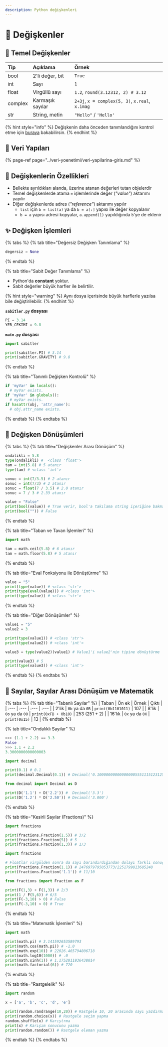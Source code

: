 ```yaml
---
description: Python değişkenleri
---
```


# 💫 Değişkenler

## 🧱 Temel Değişkenler

| Tip | Açıklama | Örnek |
| :--- | :--- | :--- |
| bool | 2'li değer, bit | `True` |
| int | Sayı | `1` |
| float | Virgüllü sayı | `1.2`, `round(3.12312, 2) # 3.12` |
| complex | Karmaşık sayılar | `2+3j`, `x = complex(5, 3)`, `x.real`, `x.imag` |
| str | String, metin | `"Hello"` / `'Hello'` |

{% hint style="info" %}
Değişkenin daha önceden tanımlandığını kontrol etme için [buraya](https://stackoverflow.com/questions/843277/how-do-i-check-if-a-variable-exists) bakabilirsin.
{% endhint %}

## 💽 Veri Yapıları

{% page-ref page="../veri-yoenetimi/veri-yapilarina-giris.md" %}

## 🎈 Değişkenlerin Özellikleri

* Bellekte ayrıldıkları alanda, üzerine atanan değerleri tutan objelerdir
* Temel değişkenlerde atama `=` işlemlerinde değer \(_"value"_\) aktarımı yapılır
* Diğer değişkenlerde adres \(_"reference"_\) aktarımı yapılır
  * `list` için `b = list(a)` ya da `b = a[:]` yapısı ile değer kopyalanır
  * `b = a` yapısı adresi kopyalar, `a.append(1)` yapıldığında `b`'ye de eklenir

## ✨ Değişken İşlemleri

{% tabs %}
{% tab title="Değersiz Değişken Tanımlama" %}
```python
degersiz = None
```
{% endtab %}

{% tab title="Sabit Değer Tanımlama" %}
* Python'da **constant** yoktur. 
* Sabit değerler büyük harfler ile belirtilir.

{% hint style="warning" %}
Aynı dosya içerisinde büyük harflerle yazılsa bile değiştirilebilir.
{% endhint %}

**`sabitler.py` dosyası**

```python
PI = 3.14
YER_CEKIMI = 9.8
```

**`main.py` dosyası**

```python
import sabitler

print(sabitler.PI) # 3.14
print(sabitler.GRAVITY) # 9.8
```
{% endtab %}

{% tab title="Tanımlı Değişken Kontrolü" %}
```python
if 'myVar' in locals():
  # myVar exists.
if 'myVar' in globals():
  # myVar exists.
if hasattr(obj, 'attr_name'):
  # obj.attr_name exists.
```
{% endtab %}
{% endtabs %}

## 🔂 Değişken Dönüşümleri

{% tabs %}
{% tab title="Değişkenler Arası Dönüşüm" %}
```python
ondalikli = 5.8
type(ondalikli) #  <class 'float'>
tam = int(5.8) # 5 atanır
type(tam) # <class 'int'>

sonuc = int(7/3.5) # 2 atanır
sonuc = int(7/3) # 2 atanır
sonuc = float(7 / 3.5) # 2.0 atanır
sonuc = 7 / 3 # 2.33 atanır

value = "False"
print(bool(value)) # True verir, bool'a takılama string içeriğine bakmaz.
print(bool("")) # False
```
{% endtab %}

{% tab title="Taban ve Tavan İşlemleri" %}
```python
import math

tam = math.ceil(5.8) # 6 atanır
tam = math.floor(5.8) # 5 atanır
```
{% endtab %}

{% tab title="Eval Fonksiyonu ile Dönüştürme" %}
```python
value = "5"
print(type(value)) # <class 'str'>
print(type(eval(value))) # <class 'int'>
print(type(value)) # <class 'str'>
```
{% endtab %}

{% tab title="Diğer Dönüşümler" %}
```python
value1 = "5"
value2 = 3

print(type(value1)) # <class 'str'>
print(type(value2)) # <class 'int'>

value3 = type(value2)(value1) # Value1'i value2'nin tipine dönüştürme

print(value3) # 5
print(type(value3)) # <class 'int'>
```
{% endtab %}
{% endtabs %}

## 🧮 Sayılar, Sayılar Arası Dönüşüm ve Matematik

{% tabs %}
{% tab title="Tabanlı Sayılar" %}
| Taban | Ön ek | Örnek | Çıktı |
| :--- | :--- | :--- | :--- |
| 2'lik | `0b` ya da `0B` | `print(0b1101011)` | 107 |
| 8'lik | `0o` ya da `0O` | `print(0xFB + 0b10)` | 253 \(251 + 2\) |
| 16'lık | `0x` ya da `0X` | `print(0o15)` | 13 |
{% endtab %}

{% tab title="Ondalıklı Sayılar" %}
```python
>>> (1.1 + 2.2) == 3.3
False
>>> 1.1 + 2.2
3.3000000000000003
```

```python
import decimal

print(0.1) # 0.1
print(decimal.Decimal(0.1)) # Decimal('0.1000000000000000055511151231257827021181583404541015625')
```

```python
from decimal import Decimal as D

print(D('1.1') + D('2.2')) #  Decimal('3.3')
print(D('1.2') * D('2.50')) # Decimal('3.000')
```
{% endtab %}

{% tab title="Kesirli Sayılar \(Fractions\)" %}
```python
import fractions

print(fractions.Fraction(1.5)) # 3/2
print(fractions.Fraction(5)) # 5
print(fractions.Fraction(1,3)) # 1/3
```

```python
import fractions

# Floatlar virgülden sonra da sayı barındırdığından dolayı farklı sonuç verir
print(fractions.Fraction(1.1)) # 2476979795053773/2251799813685248
print(fractions.Fraction('1.1')) # 11/10
```

```python
from fractions import Fraction as F

print(F(1,3) + F(1,3)) # 2/3
print(1 / F(5,6)) # 6/5
print(F(-3,10) > 0) # False
print(F(-3,10) < 0) # True
```
{% endtab %}

{% tab title="Matematik İşlemleri" %}
```python
import math

print(math.pi) # 3.141592653589793
print(math.cos(math.pi)) # -1.0
print(math.exp(10)) # 22026.465794806718
print(math.log10(1000)) # .0
print(math.sinh(1)) # 1.1752011936438014
print(math.factorial(6)) # 720
```
{% endtab %}

{% tab title="Rastgelelik" %}
```python
import random

x = ['a', 'b', 'c', 'd', 'e']

print(random.randrange(10,20)) # Rastgele 10, 20 arasında sayı yazdırma
print(random.choice(x)) # Rastgele seçim yapma
random.shuffle(x) # Karıştrma
print(x) # Karışım sonucunu yazma
print(random.random()) # Rastgele eleman yazma
```
{% endtab %}
{% endtabs %}

